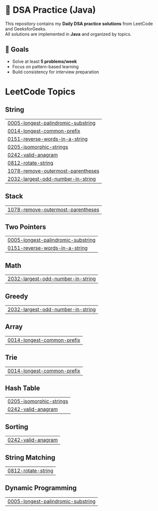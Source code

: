 # 📝 DSA Practice (Java)

This repository contains my **Daily DSA practice solutions** from LeetCode and GeeksforGeeks.  
All solutions are implemented in **Java** and organized by topics.
## 🚀 Goals
- Solve at least **5 problems/week**
- Focus on pattern-based learning
- Build consistency for interview preparation

<!---LeetCode Topics Start-->
# LeetCode Topics
## String
|  |
| ------- |
| [0005-longest-palindromic-substring](https://github.com/PRIYA1933/Java-Leetcode/tree/master/0005-longest-palindromic-substring) |
| [0014-longest-common-prefix](https://github.com/PRIYA1933/Java-Leetcode/tree/master/0014-longest-common-prefix) |
| [0151-reverse-words-in-a-string](https://github.com/PRIYA1933/Java-Leetcode/tree/master/0151-reverse-words-in-a-string) |
| [0205-isomorphic-strings](https://github.com/PRIYA1933/Java-Leetcode/tree/master/0205-isomorphic-strings) |
| [0242-valid-anagram](https://github.com/PRIYA1933/Java-Leetcode/tree/master/0242-valid-anagram) |
| [0812-rotate-string](https://github.com/PRIYA1933/Java-Leetcode/tree/master/0812-rotate-string) |
| [1078-remove-outermost-parentheses](https://github.com/PRIYA1933/Java-Leetcode/tree/master/1078-remove-outermost-parentheses) |
| [2032-largest-odd-number-in-string](https://github.com/PRIYA1933/Java-Leetcode/tree/master/2032-largest-odd-number-in-string) |
## Stack
|  |
| ------- |
| [1078-remove-outermost-parentheses](https://github.com/PRIYA1933/Java-Leetcode/tree/master/1078-remove-outermost-parentheses) |
## Two Pointers
|  |
| ------- |
| [0005-longest-palindromic-substring](https://github.com/PRIYA1933/Java-Leetcode/tree/master/0005-longest-palindromic-substring) |
| [0151-reverse-words-in-a-string](https://github.com/PRIYA1933/Java-Leetcode/tree/master/0151-reverse-words-in-a-string) |
## Math
|  |
| ------- |
| [2032-largest-odd-number-in-string](https://github.com/PRIYA1933/Java-Leetcode/tree/master/2032-largest-odd-number-in-string) |
## Greedy
|  |
| ------- |
| [2032-largest-odd-number-in-string](https://github.com/PRIYA1933/Java-Leetcode/tree/master/2032-largest-odd-number-in-string) |
## Array
|  |
| ------- |
| [0014-longest-common-prefix](https://github.com/PRIYA1933/Java-Leetcode/tree/master/0014-longest-common-prefix) |
## Trie
|  |
| ------- |
| [0014-longest-common-prefix](https://github.com/PRIYA1933/Java-Leetcode/tree/master/0014-longest-common-prefix) |
## Hash Table
|  |
| ------- |
| [0205-isomorphic-strings](https://github.com/PRIYA1933/Java-Leetcode/tree/master/0205-isomorphic-strings) |
| [0242-valid-anagram](https://github.com/PRIYA1933/Java-Leetcode/tree/master/0242-valid-anagram) |
## Sorting
|  |
| ------- |
| [0242-valid-anagram](https://github.com/PRIYA1933/Java-Leetcode/tree/master/0242-valid-anagram) |
## String Matching
|  |
| ------- |
| [0812-rotate-string](https://github.com/PRIYA1933/Java-Leetcode/tree/master/0812-rotate-string) |
## Dynamic Programming
|  |
| ------- |
| [0005-longest-palindromic-substring](https://github.com/PRIYA1933/Java-Leetcode/tree/master/0005-longest-palindromic-substring) |
<!---LeetCode Topics End-->